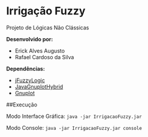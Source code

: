 # Irrigação Fuzzy

Projeto de Lógicas Não Clássicas

**Desenvolvido por:**
- Erick Alves Augusto
- Rafael Cardoso da Silva

**Dependências:**
- [jFuzzyLogic](http://jfuzzylogic.sourceforge.net/html/index.html)
- [JavaGnuplotHybrid](https://github.com/mleoking/JavaGnuplotHybrid)
- [Gnuplot](http://gnuplot.sourceforge.net/)

##Execução

Modo Interface Gráfica: `java -jar IrrigacaoFuzzy.jar`

Modo Console: `java -jar IrrigacaoFuzzy.jar console`